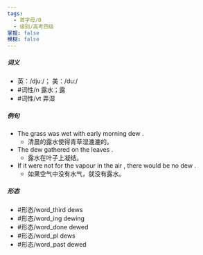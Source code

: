 ```yaml
---
tags:
  - 首字母/D
  - 级别/高考四级
掌握: false
模糊: false
---
```

##### 词义
- 英：/djuː/； 美：/duː/
- #词性/n  露水；露
- #词性/vt  弄湿
##### 例句
- The grass was wet with early morning dew .
	- 清晨的露水使得青草湿漉漉的。
- The dew gathered on the leaves .
	- 露水在叶子上凝结。
- If it were not for the vapour in the air , there would be no dew .
	- 如果空气中没有水气，就没有露水。
##### 形态
- #形态/word_third dews
- #形态/word_ing dewing
- #形态/word_done dewed
- #形态/word_pl dews
- #形态/word_past dewed
